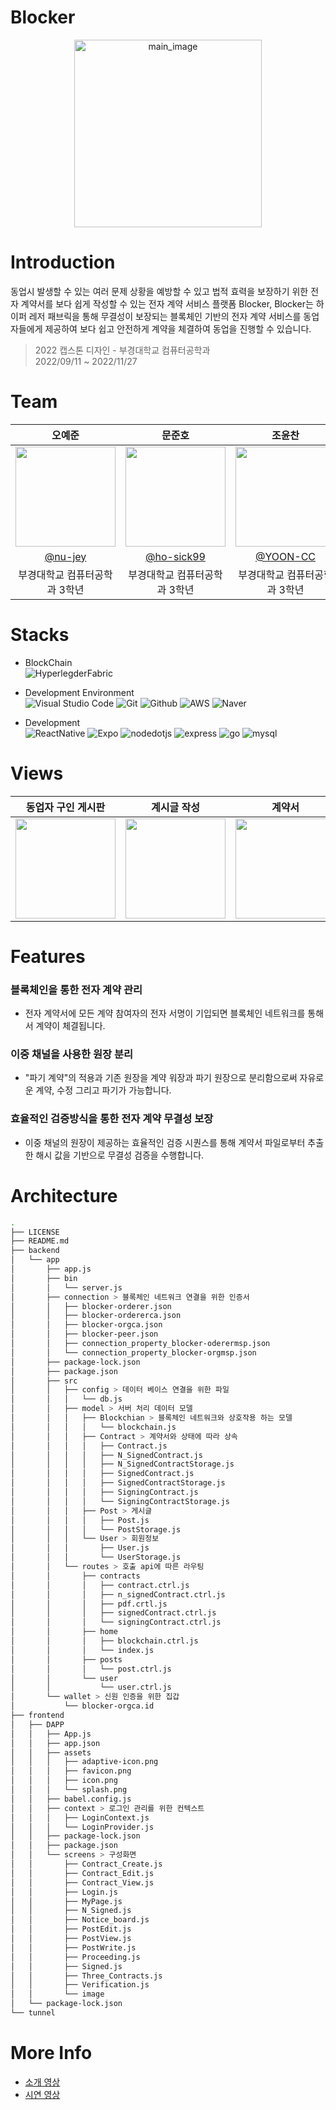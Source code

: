 # Blocker
<div align="center">
<img height="300" alt="main_image" src="https://github.com/ho-sick99/blocker_ver2/assets/88191538/ae17d939-34da-4feb-ae17-f88dcf8cc1c9" >
</div>

# Introduction
동업시 발생할 수 있는 여러 문제 상황을 예방할 수 있고 법적 효력을 보장하기 위한 전자 계약서를 보다 쉽게 작성할 수 있는 전자 계약 서비스 플랫폼 Blocker, Blocker는 하이퍼 레저 패브릭을 통해 무결성이 보장되는 블록체인 기반의 전자 계약 서비스를 동업자들에게 제공하여 보다 쉽고 안전하게 계약을 체결하여 동업을 진행할 수 있습니다. 
> 2022 캡스톤 디자인 - 부경대학교 컴퓨터공학과 <br>
> 2022/09/11 ~ 2022/11/27

# Team

|오예준|문준호|조윤찬|우동균|
|:---:|:---:|:---:|:---:|
|<img width="160px" src="https://avatars.githubusercontent.com/u/88191538?v=4" /> |<img width="160px" src="https://avatars.githubusercontent.com/u/83945722?v=4" /> |<img width="160px" src="https://avatars.githubusercontent.com/u/87313979?v=4"/>|<img width="160px" src="https://avatars.githubusercontent.com/u/96711842?v=4"/>|
|[@nu-jey](https://github.com/nu-jey) |[@ho-sick99](https://github.com/ho-sick99)|[@YOON-CC](https://github.com/YOON-CC)|[@thisis-joe](https://github.com/thisis-joe)|
|부경대학교 컴퓨터공학과 3학년| 부경대학교 컴퓨터공학과 3학년 | 부경대학교 컴퓨터공학과 3학년 | 부경대학교 컴퓨터공학과 3학년 

# Stacks
* BlockChain <br>
![HyperlegderFabric](https://img.shields.io/badge/hyperledger&nbsp;fabric-2F3134?style=for-the-badge&logo=hyperledger&logoColor=white)

* Development Environment  <br>
![Visual Studio Code](https://img.shields.io/badge/Visual%20Studio%20Code-007ACC?style=for-the-badge&logo=Visual%20Studio%20Code&logoColor=white)
![Git](https://img.shields.io/badge/Git-F05032?style=for-the-badge&logo=Git&logoColor=white)
![Github](https://img.shields.io/badge/GitHub-181717?style=for-the-badge&logo=GitHub&logoColor=white)
![AWS](https://img.shields.io/badge/amazonec2-FF9900?style=for-the-badge&logo=amazonec2&logoColor=white)
![Naver](https://img.shields.io/badge/naver&nbsp;cloud-03C75A?style=for-the-badge&logo=naver&logoColor=white)     

* Development <br>
![ReactNative](https://img.shields.io/badge/react&nbsp;native-61DAFB?style=for-the-badge&logo=react&logoColor=white)
![Expo](https://img.shields.io/badge/expo-000020?style=for-the-badge&logo=expo&logoColor=white)
![nodedotjs](https://img.shields.io/badge/node.js-339933?style=for-the-badge&logo=nodedotjs&logoColor=white)
![express](https://img.shields.io/badge/express-000000?style=for-the-badge&logo=express&logoColor=white)
![go](https://img.shields.io/badge/go-00ADD8?style=for-the-badge&logo=go&logoColor=white)
![mysql](https://img.shields.io/badge/mysql-4479A1?style=for-the-badge&logo=mysql&logoColor=white)
# Views
|동업자 구인 게시판|계시글 작성|계약서|계약서 목록|검증|
|:---:|:---:|:---:|:---:|:---:|
|<img width="160px" src="https://github.com/ho-sick99/blocker_ver2/assets/88191538/2da1f4a7-2385-4e63-b9f3-852f4a46fa32" />|<img width="160px" src="https://github.com/ho-sick99/blocker_ver2/assets/88191538/b479951e-ac37-46b4-99c8-d1ef973132aa"/>|<img width="160px" src="https://github.com/ho-sick99/blocker_ver2/assets/88191538/d8bc9e34-e438-4402-aa51-55df27fe4e34"/>|<img width="160px" src="https://github.com/ho-sick99/blocker_ver2/assets/88191538/c434aab5-1d5b-4151-be0d-ee6eb1defe90"/>|<img width="160px" src="https://github.com/ho-sick99/blocker_ver2/assets/88191538/c423c471-3522-4c31-b2d9-c0562a6ff273"/>|

# Features
### 블록체인을 통한 전자 계약 관리 <br>
  * 전자 계약서에 모든 계약 참여자의 전자 서명이 기입되면 블록체인 네트워크를 통해서 계약이 체결됩니다. <br>
### 이중 채널을 사용한 원장 분리 <br>
  * "파기 계약"의 적용과 기존 원장을 계약 워장과 파기 원장으로 분리함으로써 자유로운 계약, 수정 그리고 파기가 가능합니다. <br>
### 효율적인 검증방식을 통한 전자 계약 무결성 보장 <br>
  * 이중 채널의 원장이 제공하는 효율적인 검증 시퀀스를 통해 계약서 파일로부터 추출한 해시 값을 기반으로 무결성 검증을 수행합니다. <br>
# Architecture
```bash
.
├── LICENSE
├── README.md
├── backend
│   └── app
│       ├── app.js
│       ├── bin
│       │   └── server.js
│       ├── connection > 블록체인 네트워크 연결을 위한 인증서 
│       │   ├── blocker-orderer.json
│       │   ├── blocker-ordererca.json
│       │   ├── blocker-orgca.json
│       │   ├── blocker-peer.json
│       │   ├── connection_property_blocker-oderermsp.json
│       │   └── connection_property_blocker-orgmsp.json
│       ├── package-lock.json
│       ├── package.json
│       ├── src
│       │   ├── config > 데이터 베이스 연결을 위한 파일 
│       │   │   └── db.js
│       │   ├── model > 서버 처리 데이터 모델 
│       │   │   ├── Blockchian > 블록체인 네트워크와 상호작용 하는 모델 
│       │   │   │   └── blockchain.js
│       │   │   ├── Contract > 계약서와 상태에 따라 상속
│       │   │   │   ├── Contract.js
│       │   │   │   ├── N_SignedContract.js
│       │   │   │   ├── N_SignedContractStorage.js
│       │   │   │   ├── SignedContract.js
│       │   │   │   ├── SignedContractStorage.js
│       │   │   │   ├── SigningContract.js
│       │   │   │   └── SigningContractStorage.js
│       │   │   ├── Post > 게시글
│       │   │   │   ├── Post.js
│       │   │   │   └── PostStorage.js
│       │   │   └── User > 회원정보
│       │   │       ├── User.js
│       │   │       └── UserStorage.js
│       │   └── routes > 호출 api에 따른 라우팅 
│       │       ├── contracts
│       │       │   ├── contract.ctrl.js
│       │       │   ├── n_signedContract.ctrl.js
│       │       │   ├── pdf.crtl.js
│       │       │   ├── signedContract.ctrl.js
│       │       │   └── signingContract.ctrl.js
│       │       ├── home
│       │       │   ├── blockchain.ctrl.js
│       │       │   └── index.js
│       │       ├── posts
│       │       │   └── post.ctrl.js
│       │       └── user
│       │           └── user.ctrl.js
│       └── wallet > 신원 인증을 위한 집갑 
│           └── blocker-orgca.id
├── frontend
│   ├── DAPP
│   │   ├── App.js
│   │   ├── app.json
│   │   ├── assets
│   │   │   ├── adaptive-icon.png
│   │   │   ├── favicon.png
│   │   │   ├── icon.png
│   │   │   └── splash.png
│   │   ├── babel.config.js
│   │   ├── context > 로그인 관리를 위한 컨텍스트 
│   │   │   ├── LoginContext.js
│   │   │   └── LoginProvider.js
│   │   ├── package-lock.json
│   │   ├── package.json
│   │   └── screens > 구성화면 
│   │       ├── Contract_Create.js
│   │       ├── Contract_Edit.js
│   │       ├── Contract_View.js
│   │       ├── Login.js
│   │       ├── MyPage.js
│   │       ├── N_Signed.js
│   │       ├── Notice_board.js
│   │       ├── PostEdit.js
│   │       ├── PostView.js
│   │       ├── PostWrite.js
│   │       ├── Proceeding.js
│   │       ├── Signed.js
│   │       ├── Three_Contracts.js
│   │       ├── Verification.js
│   │       └── image
│   └── package-lock.json
└── tunnel
```
# More Info
* <a href="https://www.youtube.com/watch?v=2heD-sxyetw">소개 영상</a>
* <a href="https://www.youtube.com/watch?v=BNjCRVq9Jmo">시연 영상</a>

